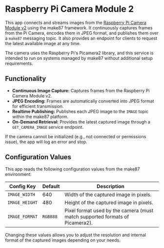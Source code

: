 # Raspberry Pi Camera Module 2

This app connects and streams images from the [Raspberry Pi Camera Module v2](https://www.raspberrypi.com/products/camera-module-v2/) using the make87 framework. It continuously captures frames from the Pi Camera, encodes them in JPEG format, and publishes them over a `make87` messaging topic. It also provides an endpoint for clients to request the latest available image at any time.

The camera uses the Raspberry Pi's Picamera2 library, and this service is intended to run on systems managed by make87 without additional setup requirements.

## Functionality
- **Continuous Image Capture:** Captures frames from the Raspberry Pi Camera Module v2.
- **JPEG Encoding:** Frames are automatically converted into JPEG format for efficient transmission.
- **Realtime Publishing:** Publishes each JPEG image to the `IMAGE` topic within the make87 platform.
- **On-Demand Retrieval:** Provides the latest captured image through a `GET_CAMERA_IMAGE` service endpoint.

If the camera cannot be initialized (e.g., not connected or permissions issue), the app will log an error and stop.

## Configuration Values
This app reads the following configuration values from the make87 environment:

| Config Key     | Default | Description                                                                 |
|----------------|---------|-----------------------------------------------------------------------------|
| `IMAGE_WIDTH`  | 640     | Width of the captured image in pixels.                                       |
| `IMAGE_HEIGHT` | 480     | Height of the captured image in pixels.                                      |
| `IMAGE_FORMAT` | `RGB888`| Pixel format used by the camera (must match supported formats of Picamera2). |

Changing these values allows you to adjust the resolution and internal format of the captured images depending on your needs.

